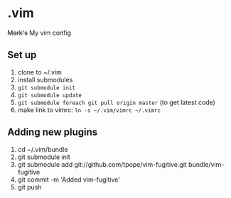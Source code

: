 .vim
====

~~Mark's~~ My vim config

Set up
------

1. clone to ~/.vim
2. install submodules
  1. `git submodule init`
  2. `git submodule update`
  3. `git submodule foreach git pull origin master` (to get latest code)
3. make link to vimrc: `ln -s ~/.vim/vimrc ~/.vimrc`


Adding new plugins
-----------------

1. cd ~/.vim/bundle
2. git submodule init
3. git submodule add git://github.com/tpope/vim-fugitive.git bundle/vim-fugitive
4. git commit -m 'Added vim-fugitive'
5. git push

